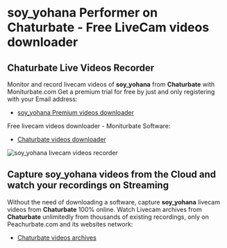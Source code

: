 # soy_yohana Performer on Chaturbate - Free LiveCam videos downloader

## Chaturbate Live Videos Recorder

Monitor and record livecam videos of **soy_yohana** from **Chaturbate** with Moniturbate.com
Get a premium trial for free by just and only registering with your Email address:
* [soy_yohana Premium videos downloader](https://moniturbate.com/request-demo-licence-key.html)

Free livecam videos downloader - Moniturbate Software:
* [Chaturbate videos downloader](https://moniturbate.com/moniturbate-download-software.html)

![soy_yohana livecam videos recorder](https://peachurnet.com/templates/moniturbate-software.png)


## Capture soy_yohana videos from the Cloud and watch your recordings on Streaming

Without the need of downloading a software, capture **soy_yohana** livecam videos from **Chaturbate** 100% online.
Watch Livecam archives from **Chaturbate** unlimitedly from thousands of existing recordings, only on Peachurbate.com and its websites network:
* [Chaturbate videos archives](https://peachurnet.com/)